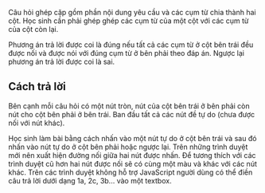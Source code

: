 Câu hỏi ghép cặp gồm phần nội dung yêu cầu và các cụm từ chia thành hai cột. Học sinh cần phải ghép ghép các cụm từ của một cột với các cụm từ của cột còn lại.

Phương án trả lời được coi là đúng nếu tất cả các cụm từ ở cột bên trái đều được nối và được nói với đúng cụm từ ở bên phải theo đáp án. Ngược lại phương án trả lời được coi là sai.

## Cách trả lời ##
Bên cạnh mỗi câu hỏi có một nút tròn, nút của cột bên trái ở bên phải còn nút cho cột bên phải ở bên trái. Ban đầu tất cả các nút đề tự do (chưa được nối với nút khác).

Học sinh làm bài bằng cách nhấn vào một nút tự do ở cột bên trái và sau đó nhấn vào nút tự do ở cột bên phải hoặc ngược lại. Trên những trình duyệt mới nên xuất hiện đường nối giữa hai nút được nhấn. Để tương thích với các trình duyệt cũ hơn hai nút được nối sẽ có cùng một màu và khác với các nút khác. Trên các trình duyệt không hỗ trợ JavaScript người dùng có thể điền câu trả lời dưới dạng 1a, 2c, 3b... vào một textbox.